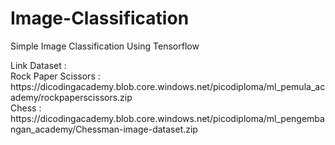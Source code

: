 # Image-Classification
Simple Image Classification Using Tensorflow
<div>
Link Dataset : 
<div>
Rock Paper Scissors : https://dicodingacademy.blob.core.windows.net/picodiploma/ml_pemula_academy/rockpaperscissors.zip
<div>
Chess : https://dicodingacademy.blob.core.windows.net/picodiploma/ml_pengembangan_academy/Chessman-image-dataset.zip

